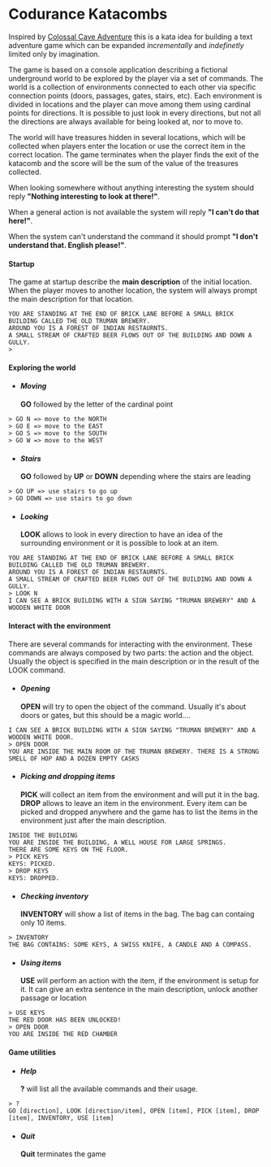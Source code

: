 # Codurance Katacombs

Inspired by [Colossal Cave Adventure](https://en.wikipedia.org/wiki/Colossal_Cave_Adventure) this is a kata idea for building a text adventure game which can be expanded *incrementally* and *indefinetly* limited only by imagination.

The game is based on a console application describing a fictional underground world to be explored by the player via a set of commands.
The world is a collection of environments connected to each other via specific connection points (doors, passages, gates, stairs, etc). Each environment is divided in locations and the player can move among them using cardinal points for directions. 
It is possible to just look in every directions, but not all the directions are always available for being looked at, nor to move to. 

The world will have treasures hidden in several locations, which will be collected when players enter the location or use the correct item in the correct location. 
The game terminates when the player finds the exit of the katacomb and the score will be the sum of the value of the treasures collected.

When looking somewhere without anything interesting the system should reply **"Nothing interesting to look at there!"**.

When a general action is not available the system will reply **"I can't do that here!"**.

When the system can't understand the command it should prompt **"I don't understand that. English please!"**.

#### Startup

The game at startup describe the **main description** of the initial location. When the player moves to another location, the system will always prompt the main description for that location.

```
YOU ARE STANDING AT THE END OF BRICK LANE BEFORE A SMALL BRICK BUILDING CALLED THE OLD TRUMAN BREWERY. 
AROUND YOU IS A FOREST OF INDIAN RESTAURNTS. 
A SMALL STREAM OF CRAFTED BEER FLOWS OUT OF THE BUILDING AND DOWN A GULLY.
>
```
   
#### Exploring the world 
 
  * #### *Moving* 
     **GO** followed by the letter of the cardinal point
     
```  
> GO N => move to the NORTH
> GO E => move to the EAST
> GO S => move to the SOUTH
> GO W => move to the WEST
```
       
    
  * #### *Stairs* 
     **GO** followed by **UP** or **DOWN** depending where the stairs are leading
     
```
> GO UP => use stairs to go up
> GO DOWN => use stairs to go down    
```
    
  
  * #### *Looking*
    **LOOK** allows to look in every direction to have an idea of the surrounding environment or it is possible to look at an item. 
    
```
YOU ARE STANDING AT THE END OF BRICK LANE BEFORE A SMALL BRICK BUILDING CALLED THE OLD TRUMAN BREWERY. 
AROUND YOU IS A FOREST OF INDIAN RESTAURNTS. 
A SMALL STREAM OF CRAFTED BEER FLOWS OUT OF THE BUILDING AND DOWN A GULLY.
> LOOK N
I CAN SEE A BRICK BUILDING WITH A SIGN SAYING "TRUMAN BREWERY" AND A WOODEN WHITE DOOR
```       
   
#### Interact with the environment
There are several commands for interacting with the environment. These commands are always composed by two parts: the action and the object. Usually the object is specified in the main description or in the result of the LOOK command.

 * #### *Opening*
    **OPEN** will try to open the object of the command. Usually it's about doors or gates, but this should be a magic world....
    
```
I CAN SEE A BRICK BUILDING WITH A SIGN SAYING "TRUMAN BREWERY" AND A WOODEN WHITE DOOR.
> OPEN DOOR
YOU ARE INSIDE THE MAIN ROOM OF THE TRUMAN BREWERY. THERE IS A STRONG SMELL OF HOP AND A DOZEN EMPTY CASKS 
``` 

* #### *Picking and dropping items*
    **PICK** will collect an item from the environment and will put it in the bag. **DROP** allows to leave an item in the environment. Every item can be picked and dropped anywhere and the game has to list the items in the environment just after the main description.
```
INSIDE THE BUILDING
YOU ARE INSIDE THE BUILDING, A WELL HOUSE FOR LARGE SPRINGS.
THERE ARE SOME KEYS ON THE FLOOR.
> PICK KEYS
KEYS: PICKED.
> DROP KEYS
KEYS: DROPPED.
```

* #### *Checking inventory*
    **INVENTORY** will show a list of items in the bag. The bag can containg only 10 items.
```
> INVENTORY
THE BAG CONTAINS: SOME KEYS, A SWISS KNIFE, A CANDLE AND A COMPASS.
```

* #### *Using items*
    **USE** will perform an action with the item, if the environment is setup for it. It can give an extra sentence in the main description, unlock another passage or location
```
> USE KEYS
THE RED DOOR HAS BEEN UNLOCKED!
> OPEN DOOR
YOU ARE INSIDE THE RED CHAMBER 
```
#### Game utilities

 * #### *Help*
    **?** will list all the available commands and their usage.
    
```
> ?
GO [direction], LOOK [direction/item], OPEN [item], PICK [item], DROP [item], INVENTORY, USE [item]
``` 

 * #### *Quit*
    **Quit** terminates the game 
    









